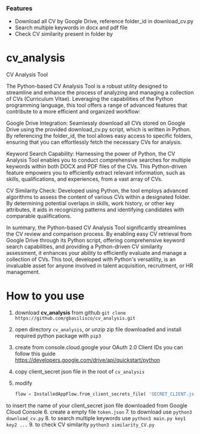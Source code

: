 ### Features

- Download all CV by Google Drive, reference folder_id in download_cv.py
- Search multiple keywords in docx and pdf file
- Check CV similarity present in folder by 

# cv_analysis
 CV Analysis Tool

 The Python-based CV Analysis Tool is a robust utility designed to streamline and enhance the process of analyzing and managing a collection of CVs (Curriculum Vitae). Leveraging the capabilities of the Python programming language, this tool offers a range of advanced features that contribute to a more efficient and organized workflow:

Google Drive Integration: Seamlessly download all CVs stored on Google Drive using the provided download_cv.py script, which is written in Python. By referencing the folder_id, the tool allows easy access to specific folders, ensuring that you can effortlessly fetch the necessary CVs for analysis.

Keyword Search Capability: Harnessing the power of Python, the CV Analysis Tool enables you to conduct comprehensive searches for multiple keywords within both DOCX and PDF files of the CVs. This Python-driven feature empowers you to efficiently extract relevant information, such as skills, qualifications, and experiences, from a vast array of CVs.

CV Similarity Check: Developed using Python, the tool employs advanced algorithms to assess the content of various CVs within a designated folder. By determining potential overlaps in skills, work history, or other key attributes, it aids in recognizing patterns and identifying candidates with comparable qualifications.

In summary, the Python-based CV Analysis Tool significantly streamlines the CV review and comparison process. By enabling easy CV retrieval from Google Drive through its Python script, offering comprehensive keyword search capabilities, and providing a Python-driven CV similarity assessment, it enhances your ability to efficiently evaluate and manage a collection of CVs. This tool, developed with Python's versatility, is an invaluable asset for anyone involved in talent acquisition, recruitment, or HR management.

# How to you use

 1. download **cv_analysis** from github
     `git clone https://github.com/gbasilisco/cv_analysis.git`
 2. open directory `cv_analysis`, or unzip zip file downloaded and install required python package with `pip3`
 3. create from console.cloud.google your OAuth 2.0 Client IDs you can follow this guide https://developers.google.com/drive/api/quickstart/python
 4. copy client_secret json file in the root of `cv_analysis`
 5. modify 
 
    ```python
    flow = InstalledAppFlow.from_client_secrets_file( 'SECRET_CLIENT.json', SCOPES) creds = flow.run_local_server(port=0)
    ```
to insert the name of your client_secret json file downloaded from Google Cloud Console
6. create a empty file `token.json`
7. to download use `python3 download_cv.py`
8. to search multiple keywords use `python3 main.py key1 key2 ...`
9. to check CV similarity `python3 similarity_CV.py`
